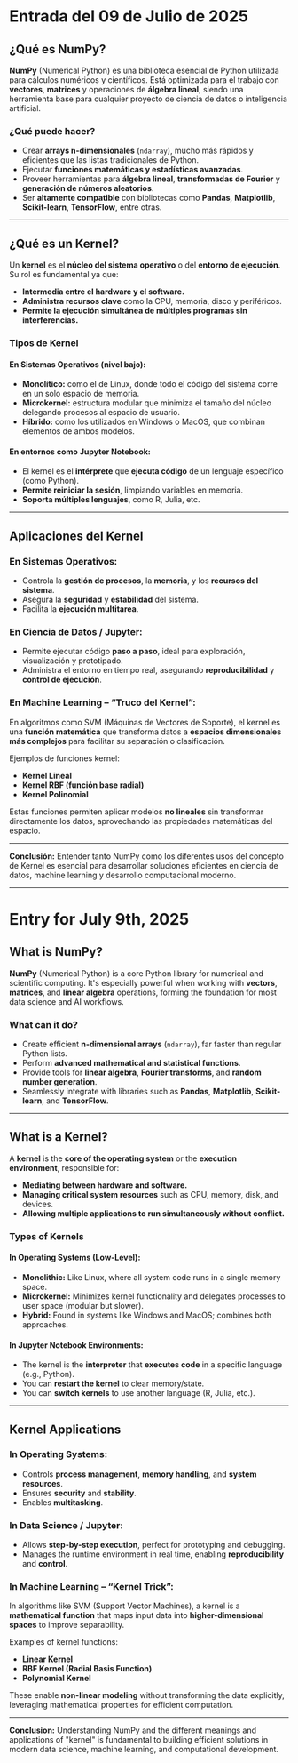# Entrada del 09 de Julio de 2025

## ¿Qué es NumPy?
**NumPy** (Numerical Python) es una biblioteca esencial de Python utilizada para cálculos numéricos y científicos. Está optimizada para el trabajo con **vectores**, **matrices** y operaciones de **álgebra lineal**, siendo una herramienta base para cualquier proyecto de ciencia de datos o inteligencia artificial.

### ¿Qué puede hacer?
- Crear **arrays n-dimensionales** (`ndarray`), mucho más rápidos y eficientes que las listas tradicionales de Python.
- Ejecutar **funciones matemáticas y estadísticas avanzadas**.
- Proveer herramientas para **álgebra lineal**, **transformadas de Fourier** y **generación de números aleatorios**.
- Ser **altamente compatible** con bibliotecas como **Pandas**, **Matplotlib**, **Scikit-learn**, **TensorFlow**, entre otras.

---

## ¿Qué es un Kernel?

Un **kernel** es el **núcleo del sistema operativo** o del **entorno de ejecución**. Su rol es fundamental ya que:

- **Intermedia entre el hardware y el software.**
- **Administra recursos clave** como la CPU, memoria, disco y periféricos.
- **Permite la ejecución simultánea de múltiples programas sin interferencias.**

### Tipos de Kernel

#### En Sistemas Operativos (nivel bajo):
- **Monolítico:** como el de Linux, donde todo el código del sistema corre en un solo espacio de memoria.
- **Microkernel:** estructura modular que minimiza el tamaño del núcleo delegando procesos al espacio de usuario.
- **Híbrido:** como los utilizados en Windows o MacOS, que combinan elementos de ambos modelos.

#### En entornos como Jupyter Notebook:
- El kernel es el **intérprete** que **ejecuta código** de un lenguaje específico (como Python).
- **Permite reiniciar la sesión**, limpiando variables en memoria.
- **Soporta múltiples lenguajes**, como R, Julia, etc.

---

## Aplicaciones del Kernel

### En Sistemas Operativos:
- Controla la **gestión de procesos**, la **memoria**, y los **recursos del sistema**.
- Asegura la **seguridad** y **estabilidad** del sistema.
- Facilita la **ejecución multitarea**.

### En Ciencia de Datos / Jupyter:
- Permite ejecutar código **paso a paso**, ideal para exploración, visualización y prototipado.
- Administra el entorno en tiempo real, asegurando **reproducibilidad** y **control de ejecución**.

### En Machine Learning – “Truco del Kernel”:
En algoritmos como SVM (Máquinas de Vectores de Soporte), el kernel es una **función matemática** que transforma datos a **espacios dimensionales más complejos** para facilitar su separación o clasificación.

Ejemplos de funciones kernel:
- **Kernel Lineal**
- **Kernel RBF (función base radial)**
- **Kernel Polinomial**

Estas funciones permiten aplicar modelos **no lineales** sin transformar directamente los datos, aprovechando las propiedades matemáticas del espacio.

---

**Conclusión:** Entender tanto NumPy como los diferentes usos del concepto de Kernel es esencial para desarrollar soluciones eficientes en ciencia de datos, machine learning y desarrollo computacional moderno.

---

# Entry for July 9th, 2025

## What is NumPy?
**NumPy** (Numerical Python) is a core Python library for numerical and scientific computing. It's especially powerful when working with **vectors**, **matrices**, and **linear algebra** operations, forming the foundation for most data science and AI workflows.

### What can it do?
- Create efficient **n-dimensional arrays** (`ndarray`), far faster than regular Python lists.
- Perform **advanced mathematical and statistical functions**.
- Provide tools for **linear algebra**, **Fourier transforms**, and **random number generation**.
- Seamlessly integrate with libraries such as **Pandas**, **Matplotlib**, **Scikit-learn**, and **TensorFlow**.

---

## What is a Kernel?

A **kernel** is the **core of the operating system** or the **execution environment**, responsible for:

- **Mediating between hardware and software.**
- **Managing critical system resources** such as CPU, memory, disk, and devices.
- **Allowing multiple applications to run simultaneously without conflict.**

### Types of Kernels

#### In Operating Systems (Low-Level):
- **Monolithic:** Like Linux, where all system code runs in a single memory space.
- **Microkernel:** Minimizes kernel functionality and delegates processes to user space (modular but slower).
- **Hybrid:** Found in systems like Windows and MacOS; combines both approaches.

#### In Jupyter Notebook Environments:
- The kernel is the **interpreter** that **executes code** in a specific language (e.g., Python).
- You can **restart the kernel** to clear memory/state.
- You can **switch kernels** to use another language (R, Julia, etc.).

---

## Kernel Applications

### In Operating Systems:
- Controls **process management**, **memory handling**, and **system resources**.
- Ensures **security** and **stability**.
- Enables **multitasking**.

### In Data Science / Jupyter:
- Allows **step-by-step execution**, perfect for prototyping and debugging.
- Manages the runtime environment in real time, enabling **reproducibility** and **control**.

### In Machine Learning – “Kernel Trick”:
In algorithms like SVM (Support Vector Machines), a kernel is a **mathematical function** that maps input data into **higher-dimensional spaces** to improve separability.

Examples of kernel functions:
- **Linear Kernel**
- **RBF Kernel (Radial Basis Function)**
- **Polynomial Kernel**

These enable **non-linear modeling** without transforming the data explicitly, leveraging mathematical properties for efficient computation.

---

**Conclusion:** Understanding NumPy and the different meanings and applications of "kernel" is fundamental to building efficient solutions in modern data science, machine learning, and computational development.
